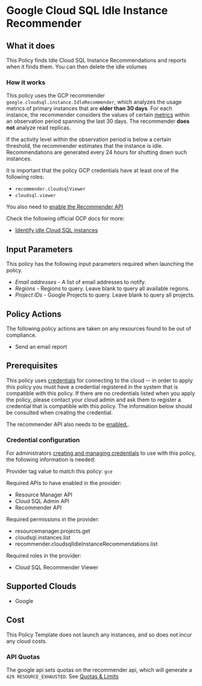 # Google Cloud SQL Idle Instance Recommender

## What it does

This Policy finds Idle Cloud SQL Instance Recommendations and reports when it finds them. You can then delete the idle volumes

### How it works

This policy uses the GCP recommender `google.cloudsql.instance.IdleRecommender`, which analyzes the usage metrics of primary instances that are **older than 30 days**. For each instance, the recommender considers the values of certain [metrics](https://cloud.google.com/monitoring/api/metrics_gcp#gcp-cloudsql) within an observation period spanning the last 30 days. The recommender **does not** analyze read replicas.

If the activity level within the observation period is below a certain threshold, the recommender estimates that the instance is idle. Recommendations are generated every 24 hours for shutting down such instances.

It is important that the policy GCP credentials have at least one of the following roles:

- `recommender.cloudsqlViewer`
- `cloudsql.viewer`

You also need to [enable the Recommender API](https://console.cloud.google.com/flows/enableapi?apiid=recommender.googleapis.com)

Check the following official GCP docs for more:

- [Identify idle Cloud SQL instances](https://cloud.google.com/sql/docs/sqlserver/recommender-sql-idle)

## Input Parameters

This policy has the following input parameters required when launching the policy.

- *Email addresses* - A list of email addresses to notify.
- *Regions* - Regions to query. Leave blank to query all available regions.
- *Project IDs* - Google Projects to query. Leave blank to query all projects.

## Policy Actions

The following policy actions are taken on any resources found to be out of compliance.

- Send an email report

## Prerequisites

This policy uses [credentials](https://docs.flexera.com/flexera/EN/Automation/ManagingCredentialsExternal.htm) for connecting to the cloud -- in order to apply this policy you must have a credential registered in the system that is compatible with this policy. If there are no credentials listed when you apply the policy, please contact your cloud admin and ask them to register a credential that is compatible with this policy. The information below should be consulted when creating the credential.

The recommender API also needs to be [enabled.](https://cloud.google.com/recommender/docs/enabling#gcloud).

### Credential configuration

For administrators [creating and managing credentials](https://docs.flexera.com/flexera/EN/Automation/ManagingCredentialsExternal.htm) to use with this policy, the following information is needed:

Provider tag value to match this policy: `gce`

Required APIs to have enabled in the provider:

- Resource Manager API
- Cloud SQL Admin API
- Recommender API

Required permissions in the provider:

- resourcemanager.projects.get
- cloudsql.instances.list
- recommender.cloudsqlIdleInstanceRecommendations.list

Required roles in the provider:

- Cloud SQL Recommender Viewer

## Supported Clouds

- Google

## Cost

This Policy Template does not launch any instances, and so does not incur any cloud costs.

### API Quotas

The google api sets quotas on the recommender api, which will generate a `429 RESOURCE_EXHAUSTED`. See [Quotas & Limits](https://cloud.google.com/recommender/quotas)

